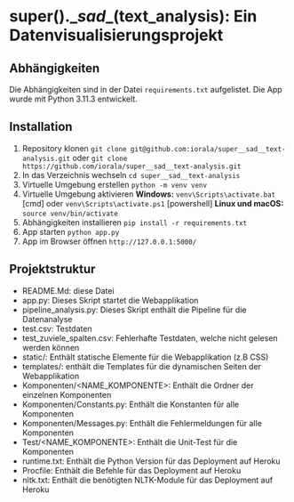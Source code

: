 # super().\__sad__(text_analysis): Ein Datenvisualisierungsprojekt

## Abhängigkeiten 
Die Abhängigkeiten sind in der Datei `requirements.txt` aufgelistet. Die App wurde mit Python 3.11.3 entwickelt.

## Installation
1. Repository klonen
`git clone git@github.com:iorala/super__sad__text-analysis.git` oder `git clone https://github.com/iorala/super__sad__text-analysis.git`
2. In das Verzeichnis wechseln
`cd super__sad__text-analysis`
3. Virtuelle Umgebung erstellen
`python -m venv venv`
4. Virtuelle Umgebung aktivieren
**Windows:** `venv\Scripts\activate.bat` [cmd] oder `venv\Scripts\activate.ps1` [powershell]
**Linux und macOS:** `source venv/bin/activate`
5. Abhängigkeiten installieren
`pip install -r requirements.txt`
6. App starten
`python app.py`
7. App im Browser öffnen
`http://127.0.0.1:5000/`


## Projektstruktur 
- README.Md: diese Datei 
- app.py: Dieses Skript startet die Webapplikation
- pipeline_analysis.py: Dieses Skript enthält die Pipeline für die Datenanalyse
- test.csv: Testdaten 
- test_zuviele_spalten.csv: Fehlerhafte Testdaten, welche nicht gelesen werden können
- static/: Enthält statische Elemente für die Webapplikation (z.B CSS)
- templates/: enthält die Templates für die dynamischen Seiten der Webapplikation
- Komponenten/<NAME_KOMPONENTE>: Enthält die Ordner der einzelnen Komponenten
- Komponenten/Constants.py: Enthält die Konstanten für alle Komponenten
- Komponenten/Messages.py: Enthält die Fehlermeldungen für alle Komponenten
- Test/<NAME_KOMPONENTE>: Enthält die Unit-Test für die Komponenten
- runtime.txt: Enthält die Python Version für das Deployment auf Heroku
- Procfile: Enthält die Befehle für das Deployment auf Heroku
- nltk.txt: Enthält die benötigten NLTK-Module für das Deployment auf Heroku


